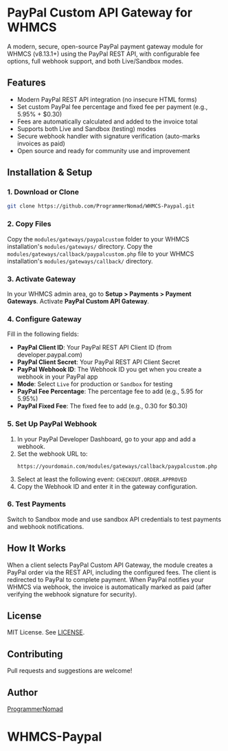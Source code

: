 
# PayPal Custom API Gateway for WHMCS

A modern, secure, open-source PayPal payment gateway module for WHMCS (v8.13.1+) using the PayPal REST API, with configurable fee options, full webhook support, and both Live/Sandbox modes.

## Features

- Modern PayPal REST API integration (no insecure HTML forms)
- Set custom PayPal fee percentage and fixed fee per payment (e.g., 5.95% + $0.30)
- Fees are automatically calculated and added to the invoice total
- Supports both Live and Sandbox (testing) modes
- Secure webhook handler with signature verification (auto-marks invoices as paid)
- Open source and ready for community use and improvement

## Installation & Setup

### 1. Download or Clone

```bash
git clone https://github.com/ProgrammerNomad/WHMCS-Paypal.git
```

### 2. Copy Files

Copy the `modules/gateways/paypalcustom` folder to your WHMCS installation's `modules/gateways/` directory.
Copy the `modules/gateways/callback/paypalcustom.php` file to your WHMCS installation's `modules/gateways/callback/` directory.

### 3. Activate Gateway

In your WHMCS admin area, go to **Setup > Payments > Payment Gateways**.
Activate **PayPal Custom API Gateway**.

### 4. Configure Gateway

Fill in the following fields:

- **PayPal Client ID**: Your PayPal REST API Client ID (from developer.paypal.com)
- **PayPal Client Secret**: Your PayPal REST API Client Secret
- **PayPal Webhook ID**: The Webhook ID you get when you create a webhook in your PayPal app
- **Mode**: Select `Live` for production or `Sandbox` for testing
- **PayPal Fee Percentage**: The percentage fee to add (e.g., 5.95 for 5.95%)
- **PayPal Fixed Fee**: The fixed fee to add (e.g., 0.30 for $0.30)

### 5. Set Up PayPal Webhook

1. In your PayPal Developer Dashboard, go to your app and add a webhook.
2. Set the webhook URL to:
	```
	https://yourdomain.com/modules/gateways/callback/paypalcustom.php
	```
3. Select at least the following event: `CHECKOUT.ORDER.APPROVED`
4. Copy the Webhook ID and enter it in the gateway configuration.

### 6. Test Payments

Switch to Sandbox mode and use sandbox API credentials to test payments and webhook notifications.

## How It Works

When a client selects PayPal Custom API Gateway, the module creates a PayPal order via the REST API, including the configured fees. The client is redirected to PayPal to complete payment. When PayPal notifies your WHMCS via webhook, the invoice is automatically marked as paid (after verifying the webhook signature for security).

## License

MIT License. See [LICENSE](LICENSE).

## Contributing

Pull requests and suggestions are welcome!

## Author

[ProgrammerNomad](https://github.com/ProgrammerNomad)
# WHMCS-Paypal